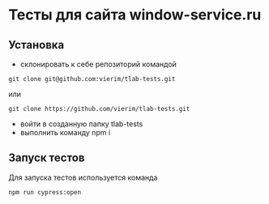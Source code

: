 # Тесты для сайта window-service.ru

## Установка
- склонировать к себе репозиторий командой 
```
git clone git@github.com:vierim/tlab-tests.git
```
или
```
git clone https://github.com/vierim/tlab-tests.git
```
- войти в созданную папку tlab-tests
- выполнить команду npm i

## Запуск тестов
Для запуска тестов используется команда
```
npm run cypress:open
